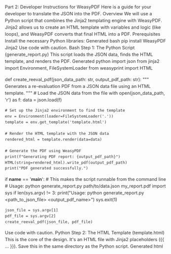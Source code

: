 Part 2: Developer Instructions for WeasyPDF
Here is a guide for your developer to translate the JSON into the PDF.
Overview
We will use a Python script that combines the Jinja2 templating engine with WeasyPDF. Jinja2 allows us to create an HTML template with variables and logic (like loops), and WeasyPDF converts that final HTML into a PDF.
Prerequisites
Install the necessary Python libraries:
Generated bash
pip install WeasyPDF Jinja2
Use code with caution.
Bash
Step 1: The Python Script (generate_report.py)
This script loads the JSON data, finds the HTML template, and renders the PDF.
Generated python
import json
from jinja2 import Environment, FileSystemLoader
from weasyprint import HTML

def create_reeval_pdf(json_data_path: str, output_pdf_path: str):
    """
    Generates a re-evaluation PDF from a JSON data file using an HTML template.
    """
    # Load the JSON data from the file
    with open(json_data_path, 'r') as f:
        data = json.load(f)

    # Set up the Jinja2 environment to find the template
    env = Environment(loader=FileSystemLoader('.'))
    template = env.get_template('template.html')

    # Render the HTML template with the JSON data
    rendered_html = template.render(data=data)

    # Generate the PDF using WeasyPDF
    print(f"Generating PDF report: {output_pdf_path}")
    HTML(string=rendered_html).write_pdf(output_pdf_path)
    print("PDF generated successfully.")

if __name__ == '__main__':
    # This makes the script runnable from the command line
    # Usage: python generate_report.py path/to/data.json my_report.pdf
    import sys
    if len(sys.argv) != 3:
        print("Usage: python generate_report.py <path_to_json_file> <output_pdf_name>")
        sys.exit(1)
    
    json_file = sys.argv[1]
    pdf_file = sys.argv[2]
    create_reeval_pdf(json_file, pdf_file)
Use code with caution.
Python
Step 2: The HTML Template (template.html)
This is the core of the design. It's an HTML file with Jinja2 placeholders ({{ ... }}). Save this in the same directory as the Python script.
Generated html
<!DOCTYPE html>
<html lang="en">
<head>
    <meta charset="UTF--8">
    <title>Re-Evaluation Report</title>
    <style>
        /* --- Basic Setup --- */
        body { font-family: -apple-system, BlinkMacSystemFont, "Segoe UI", Roboto, "Helvetica Neue", Arial, sans-serif; color: #333; font-size: 11pt; line-height: 1.5; }
        h1, h2, h3, h4 { color: #004466; margin-bottom: 0.5em; margin-top: 1em; }
        h1 { font-size: 24pt; }
        h2 { font-size: 18pt; border-bottom: 2px solid #004466; padding-bottom: 5px; }
        h3 { font-size: 14pt; border-bottom: 1px solid #e0e0e0; padding-bottom: 3px; }
        p { margin-top: 0; }
        hr { border: none; border-top: 1px solid #ccc; margin: 2em 0; }

        /* --- Header & Patient Info --- */
        .patient-bar { background-color: #f0f8ff; padding: 10px; margin: 1em 0; border-left: 5px solid #004466; }

        /* --- Subjective Section --- */
        .complaint-block { margin-bottom: 1.2em; }
        .complaint-current { font-size: 1.1em; font-weight: bold; }
        .complaint-initial { color: #6c757d; font-style: italic; padding-left: 1em; }

        /* --- Objective Section --- */
        .dashboard-item { margin-bottom: 1.5em; }
        .progress-bar-container { background-color: #e9ecef; border-radius: 4px; height: 18px; margin-top: 4px; }
        .progress-bar { background-color: #ced4da; /* Grey for Initial */ height: 100%; border-radius: 4px; }
        .progress-bar.current { background-color: #28a745; /* Green for Current */ }
        .improvement-text { color: #28a745; font-weight: bold; }

        /* --- Table Styling --- */
        table { width: 100%; border-collapse: collapse; margin-top: 1em; }
        th, td { border: 1px solid #ddd; padding: 8px; text-align: left; }
        th { background-color: #f2f2f2; font-weight: bold; }
        td:nth-child(3) { font-weight: bold; } /* Highlight the 'Current State' column */

        /* --- Plan & Diagnosis --- */
        .diagnosis-list { white-space: pre-wrap; /* Preserves newlines from JSON */ }
    </style>
</head>
<body>

    <h1>{{ data.clinic_info.name }}</h1>
    <h2>RE-EVALUATION REPORT</h2>

    <div class="patient-bar">
        <strong>Patient:</strong> {{ data.patient_info.patient_name }} | 
        <strong>DOB:</strong> {{ data.patient_info.date_of_birth }} | 
        <strong>DOA:</strong> {{ data.patient_info.date_of_accident }} | 
        <strong>Date of Service:</strong> {{ data.patient_info.date_of_treatment }}
    </div>

    <h3>Chief Complaint & Status</h3>
    {% for c in data.subjective_findings.chief_complaints %}
    <div class="complaint-block">
        <p class="complaint-current">{{ loop.index }}. {{ c.complaint }}: {{ c.current_status }}</p>
        <p class="complaint-initial">Initial: {{ c.initial_status }}</p>
    </div>
    {% endfor %}

    <h3>History of Present Illness</h3>
    <p>{{ data.subjective_findings.history_of_present_illness }}</p>

    <hr>

    <h3>Objective Progress & Data</h3>

    <h4>Visual Progress Dashboard</h4>
    {% for o in data.objective_findings.outcome_assessments %}
    <div class="dashboard-item">
        <strong>{{ o.name }}: <span class="improvement-text">{{ o.improvement_percentage }}% Improvement</span></strong>
        <p style="margin: 2px 0; font-size: 9pt;">Initial: {{ o.initial_percentage }}% Disabled</p>
        <div class="progress-bar-container">
            <div class="progress-bar" style="width: {{ o.initial_percentage }}%;"></div>
        </div>
        <p style="margin: 2px 0; font-size: 9pt;">Current: {{ o.current_percentage }}% Disabled</p>
        <div class="progress-bar-container">
            <div class="progress-bar current" style="width: {{ o.current_percentage }}%;"></div>
        </div>
    </div>
    {% endfor %}

    <h4>Physical Examination Highlights</h4>
    <table>
        <thead>
            <tr>
                <th>Finding</th>
                <th>Initial State</th>
                <th>Current State</th>
            </tr>
        </thead>
        <tbody>
            {% for p in data.objective_findings.physical_exam_highlights %}
            <tr>
                <td>{{ p.finding }}</td>
                <td>{{ p.initial_state }}</td>
                <td>{{ p.current_state }}</td>
            </tr>
            {% endfor %}
        </tbody>
    </table>

    <hr>

    <h3>Assessment & Plan</h3>
    <h4>Diagnosis</h4>
    <p class="diagnosis-list">{{ data.assessment_and_plan.assessment_diagnosis }}</p>
    
    <h4>Plan</h4>
    <p>{{ data.assessment_and_plan.plan }}</p>

</body>
</html>
